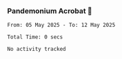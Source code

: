 ### Pandemonium Acrobat 🤸

<!--START_SECTION:waka-->

```all_time
From: 05 May 2025 - To: 12 May 2025

Total Time: 0 secs

No activity tracked
```

<!--END_SECTION:waka-->
